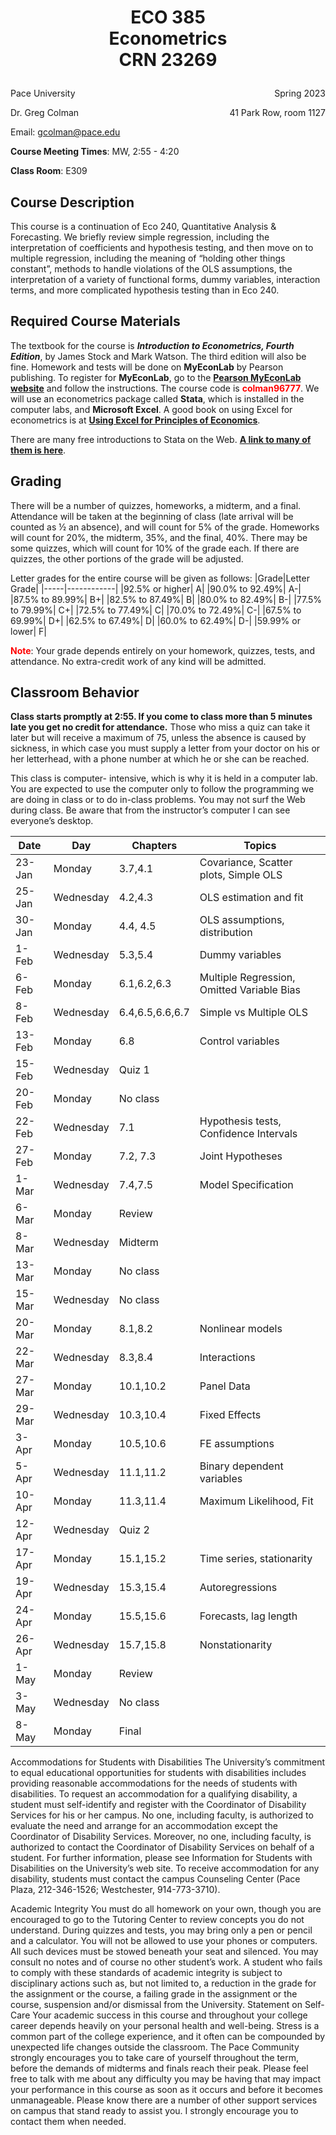 

# <p align="center">**ECO 385<br>Econometrics<br>CRN 23269** </p>

<p style="text-align: left;">Pace University
    <span style="float: right;">Spring 2023</span>
</p>
<p style="text-align: left;">Dr. Greg Colman
    <span style="float: right;">41 Park Row, room 1127</span>
</p>

Email: [gcolman@pace.edu](mailto:gcolman@pace.edu)

**Course Meeting Times**: MW, 2:55 - 4:20     

**Class Room**:	E309
  


## **Course Description**

This course is a continuation of Eco 240, Quantitative Analysis & Forecasting.  We briefly review simple regression, including the interpretation of coefficients and hypothesis testing, and then move on to multiple regression, including the meaning of “holding other things constant”, methods to handle violations of the OLS assumptions, the interpretation of a variety of functional forms, dummy variables, interaction terms, and more complicated hypothesis testing than in Eco 240.

## **Required Course Materials**

The textbook for the course is ***Introduction to Econometrics, Fourth Edition***, by James Stock and Mark Watson.  The third edition will also be fine. Homework and tests will be done on **MyEconLab** by Pearson publishing. To register for **MyEconLab**, go to the [**Pearson MyEconLab website**](https://mlm.pearson.com/northamerica/myeconlab/) and follow the instructions. The course code is **<font color='red'>colman96777</font>**. We will use an econometrics package called **Stata**, which is installed in the computer labs, and **Microsoft Excel**. A good book on using Excel for econometrics is at [**Using Excel for Principles of Economics**](https://archive.org/download/400324942genevievebriandrcarterhillusingexcelforprinciplesofeconometricswiley2011pdf/400324942-GENEVIEVE-BRIAND-R-CARTER-HILL-Using-Excel-For-Principles-of-Econometrics-Wiley-2011-pdf.pdf).  

There are many free introductions to Stata on the Web. [**A link to many of them is here**](https://www.stata.com/links/resources-for-learning-stata/#).

## **Grading**

There will be a number of quizzes, homeworks, a midterm, and a final.  Attendance will be taken at the beginning of class (late arrival will be counted as ½ an absence), and will count for 5% of the grade.  Homeworks will count for 20%, the midterm, 35%, and the final, 40%. There may be some quizzes, which will count for 10% of the grade each. If there are quizzes, the other portions of the grade will be adjusted.

Letter grades for the entire course will be given as follows:
|Grade|Letter Grade|
|-----|------------|
|92.5%	or	higher|	A|
|90.0%	to	92.49%|	A-|
|87.5%	to	89.99%|	B+|
|82.5%	to	87.49%|	B|
|80.0%	to	82.49%|	B-|
|77.5%	to	79.99%|	C+|
|72.5%	to	77.49%|	C|
|70.0%	to	72.49%|	C-|
|67.5%	to	69.99%|	D+|
|62.5%	to	67.49%|	D|
|60.0%	to	62.49%|	D-|
|59.99%	or	lower|	F|

**<font color = 'red'>Note</font>**: Your grade depends entirely on your homework, quizzes, tests, and attendance. No extra-credit work of any kind will be admitted.

## **Classroom Behavior**

**Class starts promptly at 2:55. If you come to class more than 5 minutes late you get no credit for attendance.**  Those who miss a quiz can take it later but will receive a maximum of 75, unless the absence is caused by sickness, in which case you must supply a letter from your doctor on his or her letterhead, with a phone number at which he or she can be reached.     

This class is computer- intensive, which is why it is held in a computer lab. You are expected to use the computer only to follow the programming we are doing in class or to do in-class problems. You may not surf the Web during class. Be aware that from the instructor’s computer I can see everyone’s desktop. 



|Date|	Day|	Chapters|	Topics|
|----------|--------|----------|---------------------|
|23-Jan	|Monday|	3.7,4.1|	Covariance, Scatter plots, Simple OLS|
|25-Jan|	Wednesday|	4.2,4.3|	OLS estimation and fit|
|30-Jan|	Monday|	4.4, 4.5|	OLS assumptions, distribution|
|1-Feb|	Wednesday|	5.3,5.4|	Dummy variables|
|6-Feb|	Monday|	6.1,6.2,6.3|	Multiple Regression, Omitted Variable Bias|
|8-Feb|	Wednesday|	6.4,6.5,6.6,6.7|	Simple vs Multiple OLS|
|13-Feb|	Monday|	6.8|	Control variables|
|15-Feb|	Wednesday|	Quiz 1|	|
|20-Feb|	Monday|	No class||	
|22-Feb|	Wednesday|	7.1|	Hypothesis tests, Confidence Intervals|
|27-Feb|	Monday|	7.2, 7.3|	Joint Hypotheses|
|1-Mar|	Wednesday|	7.4,7.5|	Model Specification|
|6-Mar|	Monday|	Review||	
|8-Mar|	Wednesday|	Midterm	||
|13-Mar|	Monday|	No class||	
|15-Mar|	Wednesday|	No class||	
|20-Mar|	Monday|	8.1,8.2|	Nonlinear models|
|22-Mar|	Wednesday|	8.3,8.4	|Interactions|
|27-Mar|	Monday|	10.1,10.2|	Panel Data|
|29-Mar|	Wednesday|	10.3,10.4|	Fixed Effects|
|3-Apr|	Monday|	10.5,10.6|	FE assumptions|
|5-Apr|	Wednesday|	11.1,11.2|	Binary dependent variables|
|10-Apr|	Monday|	11.3,11.4|	Maximum Likelihood, Fit|
|12-Apr|	Wednesday|	Quiz 2	||
|17-Apr|	Monday|	15.1,15.2|	Time series, stationarity|
|19-Apr|	Wednesday|	15.3,15.4|	Autoregressions|
|24-Apr|	Monday|	15.5,15.6|	Forecasts, lag length|
|26-Apr|	Wednesday|	15.7,15.8|	Nonstationarity|
|1-May|	Monday|	Review|	|
|3-May|	Wednesday|	No class|	
|8-May|	Monday|	Final||	


Accommodations for Students with Disabilities
The University’s commitment to equal educational opportunities for students with disabilities includes providing reasonable accommodations for the needs of students with disabilities. To request an accommodation for a qualifying disability, a student must self-identify and register with the Coordinator of Disability Services for his or her campus. No one, including faculty, is authorized to evaluate the need and arrange for an accommodation except the Coordinator of Disability Services. Moreover, no one, including faculty, is authorized to contact the Coordinator of Disability Services on behalf of a student. For further information, please see Information for Students with Disabilities on the University’s web site. To receive accommodation for any disability, students must contact the campus Counseling Center (Pace Plaza, 212-346-1526; Westchester, 914-773-3710).

Academic Integrity
You must do all homework on your own, though you are encouraged to go to the Tutoring Center to review concepts you do not understand. During quizzes and tests, you may bring only a pen or pencil and a calculator. You will not be allowed to use your phones or computers. All such devices must be stowed beneath your seat and silenced. You may consult no notes and of course no other student’s work.  A student who fails to comply with these standards of academic integrity is subject to disciplinary actions such as, but not limited to, a reduction in the grade for the assignment or the course, a failing grade in the assignment or the course, suspension and/or dismissal from the University.
Statement on Self-Care
Your academic success in this course and throughout your college career depends heavily on your personal health and well-being. Stress is a common part of the college experience, and it often can be compounded by unexpected life changes outside the classroom. The Pace Community strongly encourages you to take care of yourself throughout the term, before the demands of midterms and finals reach their peak. Please feel free to talk with me about any difficulty you may be having that may impact your performance in this course as soon as it occurs and before it becomes unmanageable. Please know there are a number of other support services on campus that stand ready to assist you. I strongly encourage you to contact them when needed.


